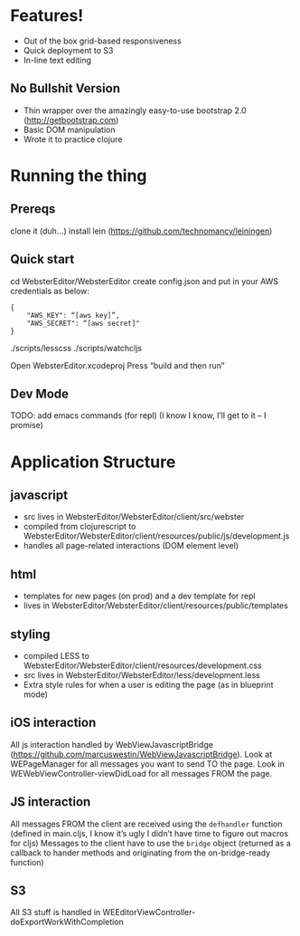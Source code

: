 # Features!
* Out of the box grid-based responsiveness
* Quick deployment to S3
* In-line text editing

## No Bullshit Version
* Thin wrapper over the amazingly easy-to-use bootstrap 2.0 (http://getbootstrap.com)
* Basic DOM manipulation
* Wrote it to practice clojure

# Running the thing

## Prereqs
clone it (duh…)
install lein (https://github.com/technomancy/leiningen)


## Quick start
cd WebsterEditor/WebsterEditor
create config.json and put in your AWS credentials as below:

```
{
    "AWS_KEY": “[aws key]”,
    "AWS_SECRET": “[aws secret]"
}
```

./scripts/lesscss
./scripts/watchcljs


Open WebsterEditor.xcodeproj
Press “build and then run”

## Dev Mode
TODO: add emacs commands (for repl) (I know I know, I’ll get to it – I promise)

# Application Structure

## javascript
* src lives in WebsterEditor/WebsterEditor/client/src/webster
* compiled from clojurescript to WebsterEditor/WebsterEditor/client/resources/public/js/development.js
* handles all page-related interactions (DOM element level)

## html
* templates for new pages (on prod) and a dev template for repl
* lives in WebsterEditor/WebsterEditor/client/resources/public/templates

## styling
* compiled LESS to WebsterEditor/WebsterEditor/client/resources/development.css
* src lives in WebsterEditor/WebsterEditor/less/development.less
* Extra style rules for when a user is editing the page (as in blueprint mode)

## iOS interaction
All js interaction handled by WebViewJavascriptBridge (https://github.com/marcuswestin/WebViewJavascriptBridge). Look at WEPageManager for all messages you want to send TO the page. Look in WEWebViewController-viewDidLoad for all messages FROM the page.

## JS interaction
All messages FROM the client are received using the `defhandler` function (defined in main.cljs, I know it’s ugly I didn’t have time to figure out macros for cljs)
Messages to the client have to use the `bridge` object (returned as a callback to hander methods and originating from the on-bridge-ready function)

## S3
All S3 stuff is handled in WEEditorViewController-doExportWorkWithCompletion
